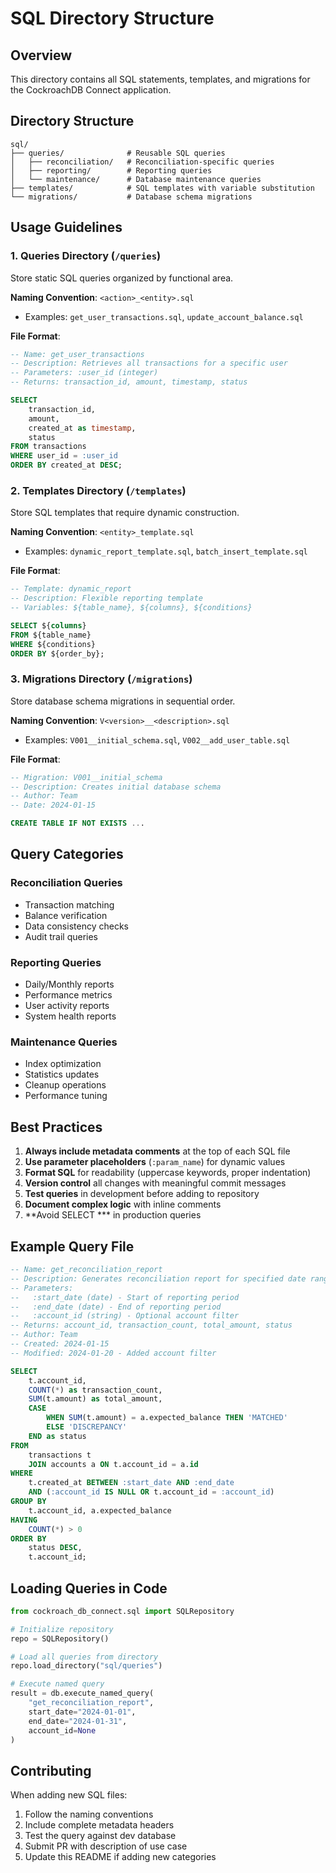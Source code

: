 # SQL Directory Structure

## Overview
This directory contains all SQL statements, templates, and migrations for the CockroachDB Connect application.

## Directory Structure

```
sql/
├── queries/              # Reusable SQL queries
│   ├── reconciliation/   # Reconciliation-specific queries
│   ├── reporting/        # Reporting queries
│   └── maintenance/      # Database maintenance queries
├── templates/            # SQL templates with variable substitution
└── migrations/           # Database schema migrations
```

## Usage Guidelines

### 1. Queries Directory (`/queries`)
Store static SQL queries organized by functional area.

**Naming Convention**: `<action>_<entity>.sql`
- Examples: `get_user_transactions.sql`, `update_account_balance.sql`

**File Format**:
```sql
-- Name: get_user_transactions
-- Description: Retrieves all transactions for a specific user
-- Parameters: :user_id (integer)
-- Returns: transaction_id, amount, timestamp, status

SELECT 
    transaction_id,
    amount,
    created_at as timestamp,
    status
FROM transactions
WHERE user_id = :user_id
ORDER BY created_at DESC;
```

### 2. Templates Directory (`/templates`)
Store SQL templates that require dynamic construction.

**Naming Convention**: `<entity>_template.sql`
- Examples: `dynamic_report_template.sql`, `batch_insert_template.sql`

**File Format**:
```sql
-- Template: dynamic_report
-- Description: Flexible reporting template
-- Variables: ${table_name}, ${columns}, ${conditions}

SELECT ${columns}
FROM ${table_name}
WHERE ${conditions}
ORDER BY ${order_by};
```

### 3. Migrations Directory (`/migrations`)
Store database schema migrations in sequential order.

**Naming Convention**: `V<version>__<description>.sql`
- Examples: `V001__initial_schema.sql`, `V002__add_user_table.sql`

**File Format**:
```sql
-- Migration: V001__initial_schema
-- Description: Creates initial database schema
-- Author: Team
-- Date: 2024-01-15

CREATE TABLE IF NOT EXISTS ...
```

## Query Categories

### Reconciliation Queries
- Transaction matching
- Balance verification
- Data consistency checks
- Audit trail queries

### Reporting Queries
- Daily/Monthly reports
- Performance metrics
- User activity reports
- System health reports

### Maintenance Queries
- Index optimization
- Statistics updates
- Cleanup operations
- Performance tuning

## Best Practices

1. **Always include metadata comments** at the top of each SQL file
2. **Use parameter placeholders** (`:param_name`) for dynamic values
3. **Format SQL** for readability (uppercase keywords, proper indentation)
4. **Version control** all changes with meaningful commit messages
5. **Test queries** in development before adding to repository
6. **Document complex logic** with inline comments
7. **Avoid SELECT *** in production queries

## Example Query File

```sql
-- Name: get_reconciliation_report
-- Description: Generates reconciliation report for specified date range
-- Parameters: 
--   :start_date (date) - Start of reporting period
--   :end_date (date) - End of reporting period
--   :account_id (string) - Optional account filter
-- Returns: account_id, transaction_count, total_amount, status
-- Author: Team
-- Created: 2024-01-15
-- Modified: 2024-01-20 - Added account filter

SELECT 
    t.account_id,
    COUNT(*) as transaction_count,
    SUM(t.amount) as total_amount,
    CASE 
        WHEN SUM(t.amount) = a.expected_balance THEN 'MATCHED'
        ELSE 'DISCREPANCY'
    END as status
FROM 
    transactions t
    JOIN accounts a ON t.account_id = a.id
WHERE 
    t.created_at BETWEEN :start_date AND :end_date
    AND (:account_id IS NULL OR t.account_id = :account_id)
GROUP BY 
    t.account_id, a.expected_balance
HAVING 
    COUNT(*) > 0
ORDER BY 
    status DESC, 
    t.account_id;
```

## Loading Queries in Code

```python
from cockroach_db_connect.sql import SQLRepository

# Initialize repository
repo = SQLRepository()

# Load all queries from directory
repo.load_directory("sql/queries")

# Execute named query
result = db.execute_named_query(
    "get_reconciliation_report",
    start_date="2024-01-01",
    end_date="2024-01-31",
    account_id=None
)
```

## Contributing

When adding new SQL files:
1. Follow the naming conventions
2. Include complete metadata headers
3. Test the query against dev database
4. Submit PR with description of use case
5. Update this README if adding new categories